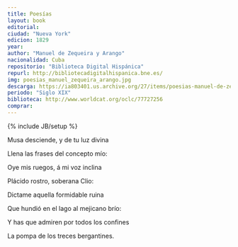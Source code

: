 ```yaml
---
title: Poesías
layout: book
editorial: 
ciudad: "Nueva York"
edicion: 1829
year: 
author: "Manuel de Zequeira y Arango"
nacionalidad: Cuba
repositorio: "Biblioteca Digital Hispánica"
repurl: http://bibliotecadigitalhispanica.bne.es/
img: poesias_manuel_zequeira_arango.jpg
descarga: https://ia803401.us.archive.org/27/items/poesias-manuel-de-zequeira-y-arango/Poes%C3%ADas%20-%20Manuel%20de%20Zequeira%20y%20Arango.pdf
periodo: "Siglo XIX"
biblioteca: http://www.worldcat.org/oclc/77727256
comprar: 
---
```

{% include JB/setup %}

Musa desciende, y de tu luz divina
 
Llena las frases del concepto mío:
 
Oye mis ruegos, á mi voz inclina
 
Plácido rostro, soberana Clio:
 
Dictame aquella formidable ruina
 
Que hundió en el lago al mejicano brío:
 
Y has que admiren por todos los confines
 
La pompa de los treces bergantines.
